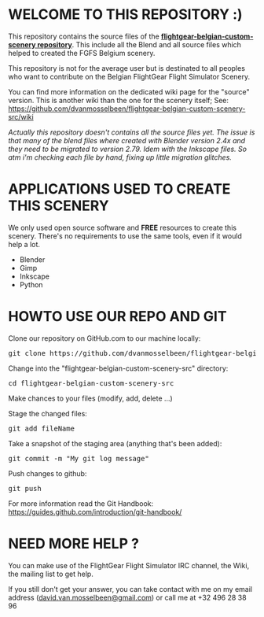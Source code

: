 # WELCOME TO THIS REPOSITORY :)

This repository contains the source files of the
**[flightgear-belgian-custom-scenery repository](https://github.com/dvanmosselbeen/flightgear-belgian-custom-scenery)**. This include all the
Blend and all source files which helped to created the FGFS Belgium scenery.

This repository is not for the average user but is destinated to all peoples
who want to contribute on the Belgian FlightGear Flight Simulator Scenery.

You can find more information on the dedicated wiki page for the "source" version. This is another wiki than the one for the scenery itself; See:
https://github.com/dvanmosselbeen/flightgear-belgian-custom-scenery-src/wiki

*Actually this repository doesn't contains all the source files yet. The issue is that many of the blend files where created with Blender version 2.4x and they need to be migrated to version 2.79. Idem with the Inkscape files. So atm i'm checking each file by hand, fixing up little migration glitches.*

# APPLICATIONS USED TO CREATE THIS SCENERY

We only used open source software and **FREE** resources to create this
scenery. There's no requirements to use the same tools, even if it would help a
lot.

 * Blender
 * Gimp
 * Inkscape
 * Python

# HOWTO USE OUR REPO AND GIT

Clone our repository on GitHub.com to our machine locally:
<pre>git clone https://github.com/dvanmosselbeen/flightgear-belgian-custom-scenery-src.git</pre>

Change into the "flightgear-belgian-custom-scenery-src" directory:
<pre>cd flightgear-belgian-custom-scenery-src</pre>

Make chances to your files (modify, add, delete ...)

Stage the changed files:
<pre>git add fileName</pre>

Take a snapshot of the staging area (anything that's been added):
<pre>git commit -m "My git log message"</pre>

Push changes to github: 
<pre>git push</pre>

For more information read the Git Handbook:
https://guides.github.com/introduction/git-handbook/

# NEED MORE HELP ?
You can make use of the FlightGear Flight Simulator IRC channel, the Wiki, the
mailing list to get help.

If you still don't get your answer, you can take contact with me on my email
address (david.van.mosselbeen@gmail.com) or call me at +32 496 28 38 96
